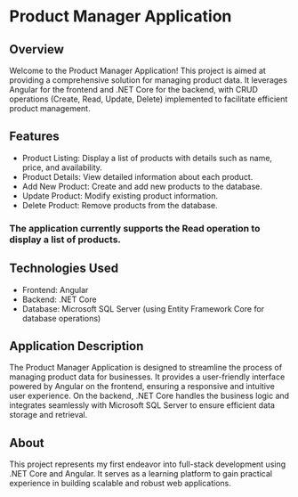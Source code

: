 # Product Manager Application
## Overview
Welcome to the Product Manager Application! This project is aimed at providing a comprehensive solution for managing product data. It leverages Angular for the frontend and .NET Core for the backend, with CRUD operations (Create, Read, Update, Delete) implemented to facilitate efficient product management.

## Features
- Product Listing: Display a list of products with details such as name, price, and availability.
- Product Details: View detailed information about each product.
- Add New Product: Create and add new products to the database.
- Update Product: Modify existing product information.
- Delete Product: Remove products from the database.

### The application currently supports the Read operation to display a list of products.


## Technologies Used
- Frontend: Angular
- Backend: .NET Core
- Database: Microsoft SQL Server (using Entity Framework Core for database operations)

## Application Description
The Product Manager Application is designed to streamline the process of managing product data for businesses. It provides a user-friendly interface powered by Angular on the frontend, ensuring a responsive and intuitive user experience. On the backend, .NET Core handles the business logic and integrates seamlessly with Microsoft SQL Server to ensure efficient data storage and retrieval.

## About
This project represents my first endeavor into full-stack development using .NET Core and Angular. It serves as a learning platform to gain practical experience in building scalable and robust web applications.

